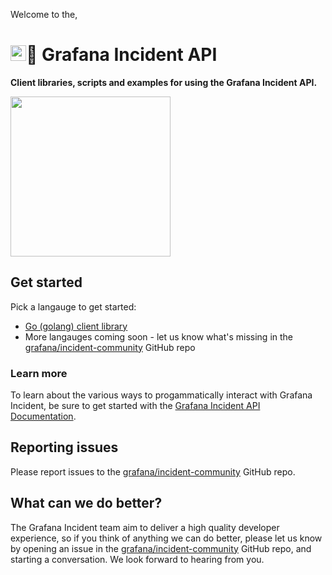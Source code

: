 Welcome to the,

# <img width='25' src='https://user-images.githubusercontent.com/101659/189380497-50692d2e-49bb-4fb6-91b5-ae8daf6e1988.png' />🤖 Grafana Incident API

**Client libraries, scripts and examples for using the Grafana Incident API.**

<img width='256' src='https://grafana.com/static/assets/img/blog/grafana-incident-vertical-navigation.png' />

## Get started

Pick a langauge to get started:

- [Go (golang) client library](./go/incident)
- More langauges coming soon - let us know what's missing in the [grafana/incident-community](https://github.com/grafana/incident-community) GitHub repo

### Learn more

To learn about the various ways to progammatically interact with Grafana Incident, be sure to get started with the [Grafana Incident API Documentation](https://grafana.com/docs/grafana-cloud/incident/api/).

## Reporting issues

Please report issues to the [grafana/incident-community](https://github.com/grafana/incident-community) GitHub repo.

## What can we do better?

The Grafana Incident team aim to deliver a high quality developer experience, so if you think of anything we can do better, please let us know by opening an issue in the [grafana/incident-community](https://github.com/grafana/incident-community) GitHub repo, and starting a conversation. We look forward to hearing from you.
